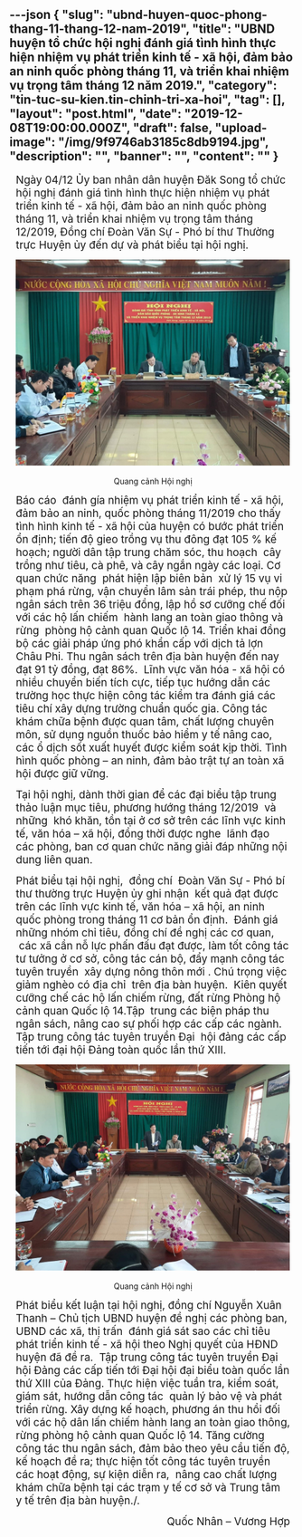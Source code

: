 ---json
{
    "slug": "ubnd-huyen-quoc-phong-thang-11-thang-12-nam-2019",
    "title": "UBND huyện tổ chức hội nghị đánh giá tình hình thực hiện nhiệm vụ phát triển kinh tế - xã hội, đảm bảo an ninh quốc phòng tháng 11, và triển khai nhiệm vụ trọng tâm tháng 12 năm 2019.",
    "category": "tin-tuc-su-kien.tin-chinh-tri-xa-hoi",
    "tag": [],
    "layout": "post.html",
    "date": "2019-12-08T19:00:00.000Z",
    "draft": false,
    "upload-image": "/img/9f9746ab3185c8db9194.jpg",
    "description": "",
    "banner": "",
    "__content__": ""
}
---
<p style="margin-left:8.5pt; margin-right:5.65pt"><span style="font-size:14.0pt">Ng&agrave;y 04/12 Ủy ban nh&acirc;n d&acirc;n huyện Đăk Song tổ chức hội nghị đ&aacute;nh gi&aacute; t&igrave;nh h&igrave;nh thực hiện nhiệm vụ ph&aacute;t triển kinh tế - x&atilde; hội, đảm bảo an ninh quốc ph&ograve;ng th&aacute;ng 11, v&agrave; triển khai nhiệm vụ trọng t&acirc;m th&aacute;ng 12/2019, Đồng ch&iacute; Đo&agrave;n Văn Sự - Ph&oacute; b&iacute; thư Thường trực Huyện ủy đến dự v&agrave; ph&aacute;t biểu tại hội nghị.</span></p>

<p style="margin-left:8.5pt; margin-right:5.65pt; text-align:center"><span style="font-size:14.0pt"><img alt="" src="/img/9f9746ab3185c8db9194.jpg" /></span></p>

<p style="margin-left:8.5pt; margin-right:5.65pt; text-align:center">Quang cảnh Hội nghị</p>

<p style="margin-left:8.5pt; margin-right:5.65pt"><span style="font-size:14.0pt">B&aacute;o c&aacute;o&nbsp; đ&aacute;nh g&iacute;a nhiệm vụ ph&aacute;t triển kinh tế - x&atilde; hội, đảm bảo an ninh, quốc ph&ograve;ng th&aacute;ng 11/2019 cho thấy t&igrave;nh h&igrave;nh kinh tế - x&atilde; hội của huyện c&oacute; bước ph&aacute;t triển ổn định; tiến độ gieo trồng vụ thu đ&ocirc;ng đạt 105 % kế hoạch; người d&acirc;n tập trung chăm s&oacute;c, thu hoạch &nbsp;c&acirc;y trồng như ti&ecirc;u, c&agrave; ph&ecirc;, v&agrave; c&acirc;y ngắn ng&agrave;y c&aacute;c loại. Cơ quan chức năng &nbsp;ph&aacute;t hiện lập bi&ecirc;n bản&nbsp; xử l&yacute; 15 vụ vi phạm ph&aacute; rừng, vận chuyển l&acirc;m sản tr&aacute;i ph&eacute;p, thu nộp ng&acirc;n s&aacute;ch tr&ecirc;n 36 triệu đồng, lập hồ sơ cưỡng chế đối với c&aacute;c hộ lấn chiếm&nbsp; h&agrave;nh lang an to&agrave;n giao th&ocirc;ng v&agrave; rừng&nbsp; ph&ograve;ng hộ cảnh quan Quốc lộ 14. Triển khai đồng bộ c&aacute;c giải ph&aacute;p ứng ph&oacute; khẩn cấp với dịch tả lợn Ch&acirc;u Phi. Thu ng&acirc;n s&aacute;ch tr&ecirc;n địa b&agrave;n huyện đến nay đạt 91 tỷ đồng, đạt 86%.&nbsp; Lĩnh vực văn h&oacute;a - x&atilde; hội c&oacute; nhiều chuyển biến t&iacute;ch cực, tiếp tục hướng dẫn c&aacute;c trường học thực hiện c&ocirc;ng t&aacute;c kiểm tra đ&aacute;nh gi&aacute; c&aacute;c ti&ecirc;u ch&iacute; x&acirc;y dựng trường chuẩn quốc gia. C&ocirc;ng t&aacute;c kh&aacute;m chữa bệnh được quan t&acirc;m, chất lượng chuy&ecirc;n m&ocirc;n, sử dụng nguồn thuốc bảo hiểm y tế n&acirc;ng cao, c&aacute;c ổ dịch sốt xuất huyết được kiểm so&aacute;t kịp thời. T&igrave;nh h&igrave;nh quốc ph&ograve;ng &ndash; an ninh, đảm bảo trật tự an to&agrave;n x&atilde; hội được giữ vững.</span></p>

<p style="margin-left:8.5pt; margin-right:5.65pt"><span style="font-size:14.0pt">Tại hội nghị, d&agrave;nh thời gian để c&aacute;c đại biểu tập trung thảo luận mục ti&ecirc;u, phương hướng th&aacute;ng 12/2019 &nbsp;v&agrave; những&nbsp; kh&oacute; khăn, tồn tại ở cơ sở tr&ecirc;n c&aacute;c lĩnh vực kinh tế, văn h&oacute;a &ndash; x&atilde; hội, đồng thời được nghe &nbsp;l&atilde;nh đạo c&aacute;c ph&ograve;ng, ban cơ quan chức năng giải đ&aacute;p những nội dung li&ecirc;n quan.</span></p>

<p style="margin-left:8.5pt; margin-right:5.65pt"><span style="font-size:14.0pt">Ph&aacute;t biểu tại hội nghị, &nbsp;đồng ch&iacute;&nbsp; Đo&agrave;n Văn Sự - Ph&oacute; b&iacute; thư thường trực Huyện ủy ghi nhận&nbsp; kết quả đạt được tr&ecirc;n c&aacute;c lĩnh vực kinh tế, văn h&oacute;a &ndash; x&atilde; hội, an ninh quốc ph&ograve;ng trong th&aacute;ng 11 cơ bản ổn định.&nbsp; Đ&aacute;nh gi&aacute; những nh&oacute;m chỉ ti&ecirc;u, đồng ch&iacute; đề nghị c&aacute;c cơ quan, &nbsp;c&aacute;c x&atilde; cần nỗ lực phấn đấu đạt được, l&agrave;m tốt c&ocirc;ng t&aacute;c tư tưởng ở cơ sở, c&ocirc;ng t&aacute;c c&aacute;n bộ, đẩy mạnh c&ocirc;ng t&aacute;c tuy&ecirc;n truyền&nbsp; x&acirc;y dựng n&ocirc;ng th&ocirc;n mới . Ch&uacute; trọng việc&nbsp; giảm ngh&egrave;o c&oacute; địa chỉ&nbsp; tr&ecirc;n địa b&agrave;n huyện.&nbsp; Ki&ecirc;n quyết cưỡng chế c&aacute;c hộ lấn chiếm rừng, đất rừng Ph&ograve;ng hộ cảnh quan Quốc lộ 14.Tập&nbsp; trung c&aacute;c biện ph&aacute;p thu ng&acirc;n s&aacute;ch, n&acirc;ng cao sự phối hợp c&aacute;c cấp c&aacute;c ng&agrave;nh. Tập trung c&ocirc;ng t&aacute;c tuy&ecirc;n truyền Đại&nbsp; hội đảng c&aacute;c cấp tiến tới đại hội Đảng to&agrave;n quốc lần thứ XIII.</span></p>

<p style="margin-left:8.5pt; margin-right:5.65pt; text-align:center"><span style="font-size:14.0pt"><img alt="" src="/img/79f0f8c98fe776b92ff6.jpg" /></span></p>

<p style="margin-left:8.5pt; margin-right:5.65pt; text-align:center">Quang cảnh Hội nghị</p>

<p style="margin-left:8.5pt; margin-right:5.65pt"><span style="font-size:14.0pt">Ph&aacute;t biểu kết luận tại hội nghị, đồng ch&iacute; Nguyễn Xu&acirc;n Thanh &ndash; Chủ tịch UBND huyện đề nghị c&aacute;c ph&ograve;ng ban, UBND c&aacute;c x&atilde;, thị trấn&nbsp; đ&aacute;nh gi&aacute; s&aacute;t sao c&aacute;c chỉ ti&ecirc;u ph&aacute;t triển kinh tế - x&atilde; hội theo Nghị quyết của HĐND huyện đ&atilde; đề ra. &nbsp;Tập trung c&ocirc;ng t&aacute;c tuy&ecirc;n truyền Đại hội Đảng c&aacute;c cấp tiến tới Đại hội đại biểu to&agrave;n quốc lần thứ XIII của Đảng. Thực hiện việc tuần tra, kiểm so&aacute;t, gi&aacute;m s&aacute;t, hướng dẫn c&ocirc;ng t&aacute;c&nbsp; quản l&yacute; bảo vệ v&agrave; ph&aacute;t triển rừng. X&acirc;y dựng kế hoạch, phương &aacute;n thu hồi đối với c&aacute;c hộ d&acirc;n lấn chiếm h&agrave;nh lang an to&agrave;n giao th&ocirc;ng, rừng ph&ograve;ng hộ cảnh quan Quốc lộ 14. Tăng cường c&ocirc;ng t&aacute;c thu ng&acirc;n s&aacute;ch, đảm bảo theo y&ecirc;u cầu tiến độ, kế hoạch đề ra; thực hiện tốt c&ocirc;ng t&aacute;c tuy&ecirc;n truyền c&aacute;c hoạt động, sự kiện diễn ra,&nbsp; n&acirc;ng cao chất lượng kh&aacute;m chữa bệnh tại c&aacute;c trạm y tế cơ sở v&agrave; Trung t&acirc;m&nbsp; y tế tr&ecirc;n địa b&agrave;n huyện./. </span></p>

<p style="margin-left:8.5pt; margin-right:5.65pt; text-align:right"><span style="font-size:14.0pt">Quốc Nh&acirc;n &ndash; Vương Hợp</span></p>
